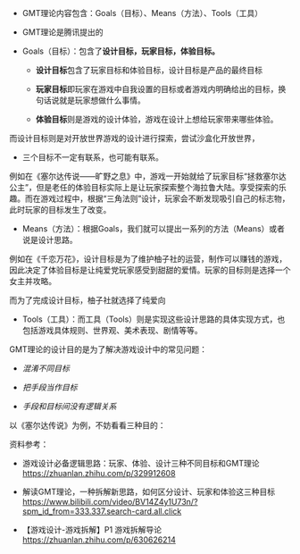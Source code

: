 
  

  

- GMT理论内容包含：Goals（目标）、Means（方法）、Tools（工具）
    
- GMT理论是腾讯提出的
    

  

- Goals（目标）：包含了**设计目标，玩家目标，体验目标。**
    
    - **设计目标**包含了玩家目标和体验目标，设计目标是产品的最终目标
        
    - **玩家目标**即玩家在游戏中自我设置的目标或者游戏内明确给出的目标，换句话说就是玩家想做什么事情。
        
    - **体验目标**则是游戏的设计体验，游戏在设计上想给玩家带来哪些体验。
        

  

而设计目标则是对开放世界游戏的设计进行探索，尝试沙盒化开放世界，

  

- 三个目标不一定有联系，也可能有联系。
    

例如在《塞尔达传说——旷野之息》中，游戏一开始就给了玩家目标“拯救塞尔达公主”，但是老任的体验目标实际上是让玩家探索整个海拉鲁大陆。享受探索的乐趣。而在游戏过程中，根据“三角法则”设计，玩家会不断发现吸引自己的标志物，此时玩家的目标发生了改变。

  

- Means（方法）：根据Goals，我们就可以提出一系列的方法（Means）或者说是设计思路。
    

例如在《千恋万花》，设计目标是为了维护柚子社的运营，制作可以赚钱的游戏，因此决定了体验目标是让纯爱党玩家感受到甜甜的爱情。玩家的目标则是选择一个女主并攻略。

  

而为了完成设计目标，柚子社就选择了纯爱向

  

- Tools（工具）：而工具（Tools）则是实现这些设计思路的具体实现方式，也包括游戏具体规则、世界观、美术表现、剧情等等。
    

  

  

GMT理论的设计目的是为了解决游戏设计中的常见问题：

- _混淆不同目标_
    
- _把手段当作目标_
    
- _手段和目标间没有逻辑关系_
    

  

  

以《塞尔达传说》为例，不妨看看三种目的：

  

  

  

资料参考：

  

- 游戏设计必备逻辑思路：玩家、体验、设计三种不同目标和GMT理论 https://zhuanlan.zhihu.com/p/329912608
    

  

- 解读GMT理论，一种拆解新思路，如何区分设计、玩家和体验这三种目标 https://www.bilibili.com/video/BV14Z4y1U73n/?spm_id_from=333.337.search-card.all.click
    

  

- 【游戏设计-游戏拆解】P1 游戏拆解导论 https://zhuanlan.zhihu.com/p/630626214